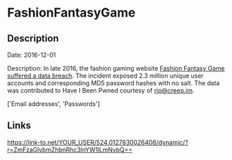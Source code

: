 # FashionFantasyGame

## Description

Date: 2016-12-01

Description:
In late 2016, the fashion gaming website <a href="http://www.zdnet.com/article/amid-data-breach-responsibility-thrown-to-the-wind/" target="_blank" rel="noopener">Fashion Fantasy Game suffered a data breach</a>. The incident exposed 2.3 million unique user accounts and corresponding MD5 password hashes with no salt. The data was contributed to Have I Been Pwned courtesy of rip@creep.im.


['Email addresses', 'Passwords']

## Links

https://link-to.net/YOUR_USER/524.0127830026408/dynamic/?r=ZmFzaGlvbmZhbnRhc3lnYW1lLmNvbQ==